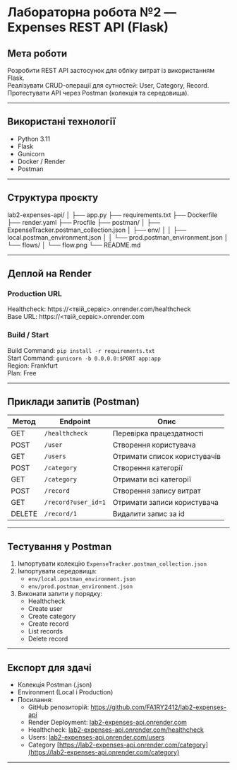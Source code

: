 # Лабораторна робота №2 — Expenses REST API (Flask)

## Мета роботи
Розробити REST API застосунок для обліку витрат із використанням Flask.  
Реалізувати CRUD-операції для сутностей: User, Category, Record.  
Протестувати API через Postman (колекція та середовища).

---

## Використані технології
- Python 3.11  
- Flask  
- Gunicorn  
- Docker / Render  
- Postman  

---

## Структура проєкту
lab2-expenses-api/
│
├── app.py
├── requirements.txt
├── Dockerfile
├── render.yaml
├── Procfile
├── postman/
│ ├── ExpenseTracker.postman_collection.json
│ ├── env/
│ │ ├── local.postman_environment.json
│ │ └── prod.postman_environment.json
│ └── flows/
│ └── flow.png
└── README.md

---

## Деплой на Render

### Production URL
Healthcheck: https://<твій_сервіс>.onrender.com/healthcheck  
Base URL: https://<твій_сервіс>.onrender.com

### Build / Start
Build Command: `pip install -r requirements.txt`  
Start Command: `gunicorn -b 0.0.0.0:$PORT app:app`  
Region: Frankfurt  
Plan: Free

---

## Приклади запитів (Postman)

| Метод | Endpoint | Опис |
|-------|-----------|------|
| GET | `/healthcheck` | Перевірка працездатності |
| POST | `/user` | Створення користувача |
| GET | `/users` | Отримати список користувачів |
| POST | `/category` | Створення категорії |
| GET | `/category` | Отримати всі категорії |
| POST | `/record` | Створення запису витрат |
| GET | `/record?user_id=1` | Отримати записи користувача |
| DELETE | `/record/1` | Видалити запис за id |

---

## Тестування у Postman
1. Імпортувати колекцію `ExpenseTracker.postman_collection.json`
2. Імпортувати середовища:
   - `env/local.postman_environment.json`
   - `env/prod.postman_environment.json`
3. Виконати запити у порядку:
   - Healthcheck  
   - Create user  
   - Create category  
   - Create record  
   - List records  
   - Delete record  

---

## Експорт для здачі
- Колекція Postman (.json)
- Environment (Local і Production)
- Посилання:
  - GitHub репозиторій: https://github.com/FA1RY2412/lab2-expenses-api
  - Render Deployment: [lab2-expenses-api.onrender.com](https://lab2-expenses-api.onrender.com/)
  - Healthcheck: [lab2-expenses-api.onrender.com/healthcheck](https://lab2-expenses-api.onrender.com/healthcheck)
  - Users: [lab2-expenses-api.onrender.com/users](https://lab2-expenses-api.onrender.com/users)
  - Category [https://lab2-expenses-api.onrender.com/category](https://lab2-expenses-api.onrender.com/category)
---
